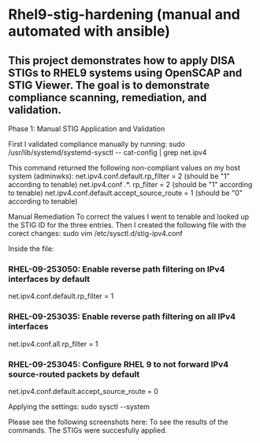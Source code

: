 # Rhel9-stig-hardening (manual and automated with ansible)
This project demonstrates how to apply DISA STIGs to RHEL9 systems using OpenSCAP and STIG Viewer. The goal is to demonstrate compliance scanning, remediation, and validation.
--------------------------------------------------------------------------------------------------------------------------------------------------------------------------------

Phase 1: Manual STIG Application and Validation

First I validated compliance manually by running:
sudo /usr/lib/systemd/systemd-sysctl -- cat-config | grep net.ipv4

This command returned the following non-compliant values on my host system (adminwks):
net.ipv4.conf.default.rp_filter = 2 (should be "1" according to tenable)
net.ipv4.conf .*. rp_filter = 2 (should be "1" according to tenable)
net.ipv4.conf.default.accept_source_route = 1 (should be "0" according to tenable)

Manual Remediation
To correct the values I went to tenable and looked up the STIG ID for the three entries. Then I created the following file with the corect changes:
sudo vim /etc/sysctl.d/stig-ipv4.conf

Inside the file:
### RHEL-09-253050: Enable reverse path filtering on IPv4 interfaces by default
net.ipv4.conf.default.rp_filter = 1
### RHEL-09-253035: Enable reverse path filtering on all IPv4 interfaces
net.ipv4.conf.all.rp_filter = 1
### RHEL-09-253045: Configure RHEL 9 to not forward IPv4 source-routed packets by default
net.ipv4.conf.default.accept_source_route = 0

Applying the settings:
sudo sysctl --system

Please see the following screenshots here: To see the results of the commands. The STIGs were succesfully applied.
